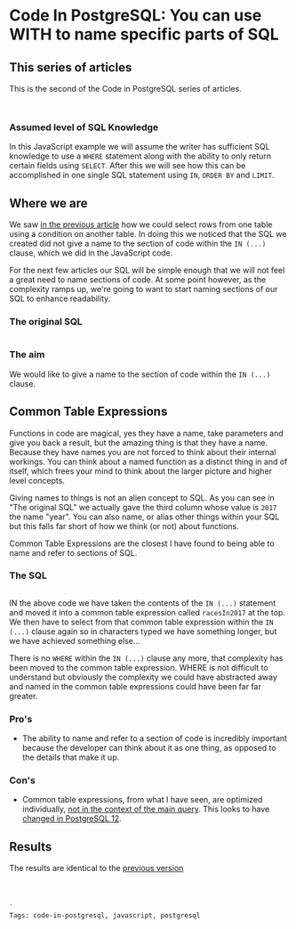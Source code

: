 # Code In PostgreSQL: You can use WITH to name specific parts of SQL

## This series of articles

This is the second of the Code in PostgreSQL series of articles.

```unixpipe cat content-assets/code-in-postgresql/about-body.md
```

```unixpipe cat content-assets/code-in-postgresql/about-ergast.md
```

### Assumed level of SQL Knowledge

In this JavaScript example we will assume the writer has sufficient SQL knowledge to use a `WHERE` statement along with the ability to only return certain fields using `SELECT`. After this we will see how this can be accomplished in one single SQL statement using `IN`, `ORDER BY` and `LIMIT`.

## Where we are

We saw [in the previous article](2019-03-03-code-in-postgresql-in-order-by-limit.md) how we could select rows from one table using a condition on another table. In doing this we noticed that the SQL we created did not give a name to the section of code within the `IN (...)` clause, which we did in the JavaScript code.

For the next few articles our SQL will be simple enough that we will not feel a great need to name sections of code. At some point however, as the complexity ramps up, we're going to want to start naming sections of our SQL to enhance readability.

### The original SQL

```sql file=content-assets/code-in-postgresql/2019-03-03-in-order-by-limit.sql
```

### The aim

We would like to give a name to the section of code within the `IN (...)` clause.

## Common Table Expressions

Functions in code are magical, yes they have a name, take parameters and give you back a result, but the amazing thing is that they have a name. Because they have names you are not forced to think about their internal workings. You can think about a named function as a distinct thing in and of itself, which frees your mind to think about the larger picture and higher level concepts.

Giving names to things is not an alien concept to SQL. As you can see in "The original SQL" we actually gave the third column whose value is `2017` the name "year". You can also name, or alias other things within your SQL but this falls far short of how we think (or not) about functions.

Common Table Expressions are the closest I have found to being able to name and refer to sections of SQL.

### The SQL

```sql file=content-assets/code-in-postgresql/2019-03-12-with.sql
```

IN the above code we have taken the contents of the `IN (...)` statement and moved it into a common table expression called `racesIn2017` at the top. We then have to select from that common table expression within the `IN (...)` clause again so in characters typed we have something longer, but we have achieved something else...

There is no `WHERE` within the `IN (...)` clause any more, that complexity has been moved to the common table expression. WHERE is not difficult to understand but obviously the complexity we could have abstracted away and named in the common table expressions could have been far far greater.

<div class="pro-list">

### Pro's

 * The ability to name and refer to a section of code is incredibly important because the developer can think about it as one thing, as opposed to the details that make it up.

</div>

<div class="con-list">

### Con's

 * Common table expressions, from what I have seen, are optimized individually, [not in the context of the main query](https://medium.com/@hakibenita/be-careful-with-cte-in-postgresql-fca5e24d2119). This looks to have [changed in PostgreSQL 12](https://www.postgresql.org/about/news/1943/).

</div>

## Results

The results are identical to the [previous version](2019-03-03-code-in-postgresql-in-order-by-limit.md)


```unixpipe cat content-assets/code-in-postgresql/2019-03-03-in-order-by-limit-result.csv | csvtk csv2md
```

```unixpipe cat assets/syntax-highlighting.html
```

```unixpipe cat content-assets/code-in-postgresql.css | in-tags style
```

```unixpipe cat content-assets/code-in-postgresql.js | in-tags script
`
Tags: code-in-postgresql, javascript, postgresql
